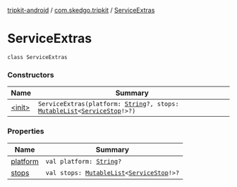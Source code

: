 [tripkit-android](../../index.md) / [com.skedgo.tripkit](../index.md) / [ServiceExtras](./index.md)

# ServiceExtras

`class ServiceExtras`

### Constructors

| Name | Summary |
|---|---|
| [&lt;init&gt;](-init-.md) | `ServiceExtras(platform: `[`String`](https://kotlinlang.org/api/latest/jvm/stdlib/kotlin/-string/index.html)`?, stops: `[`MutableList`](https://kotlinlang.org/api/latest/jvm/stdlib/kotlin.collections/-mutable-list/index.html)`<`[`ServiceStop`](../../com.skedgo.tripkit.common.model/-service-stop/index.md)`!>?)` |

### Properties

| Name | Summary |
|---|---|
| [platform](platform.md) | `val platform: `[`String`](https://kotlinlang.org/api/latest/jvm/stdlib/kotlin/-string/index.html)`?` |
| [stops](stops.md) | `val stops: `[`MutableList`](https://kotlinlang.org/api/latest/jvm/stdlib/kotlin.collections/-mutable-list/index.html)`<`[`ServiceStop`](../../com.skedgo.tripkit.common.model/-service-stop/index.md)`!>?` |
